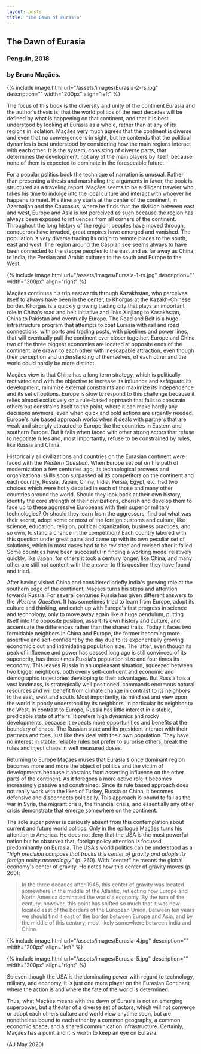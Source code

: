```yaml
---
layout: posts
title: "The Dawn of Eurasia"
---
```



## The Dawn of Eurasia
### Penguin, 2018

### by Bruno Maçães.

<!-- ----------------------------------------------------------------------------- -->
<!-- ----------------------------------------------------------------------------- -->

{% include image.html url="/assets/images/Eurasia-2-rs.jpg"
    description=""  width="200px"
    align="left" %}

The focus of this book is the diversity and  unity of the
continent Eurasia and the author's thesis is, that the world politics
of the next decades will be defined by what is happening on that
continent, and that it is best understood by looking at Eurasia as a whole,
rather than at any of its regions in isolation. Maçães very much agrees that
the continent is diverse and even that no convergence is in
sight, but he contends that the political dynamics is best understood
by considering how the main regions interact with each other. It is
the system, consisting of diverse parts, that determines the
development, not any of the main players by itself, because none of
them is expected to dominate in the foreseeable future.

For a popular politics book the technique of narration is
unusual. Rather than presenting a thesis and marshaling the
arguments in favor, the book is structured as a traveling report.
Maçães seems to be a diligent traveler who takes his time to indulge
into the local culture and interact with whoever he happens to
meet. His itinerary starts at the center of the continent, in
Azerbaijan and the Caucasus, where he finds that the division between
east and west, Europe and Asia is not perceived as such because the
region has always been exposed to influences from all corners of the
continent. Throughout the long history of the region, peoples have
moved through, conquerors have invaded, great empires have emerged
and vanished. The population is very diverse tracing its origin to
remote places to the south, east and west. The region around the
Caspian see seems always to have been connected to the steppe peoples
to the east and as far away as China, to India, the Persian and Arabic
cultures to the south and Europe to the West.

{% include image.html url="/assets/images/Eurasia-1-rs.jpg"
    description=""  width="300px" 
    align="right" %}

Maçães continues his trip
eastwards through Kazakhstan, who perceives itself to always have been
in the center, to Khorgas at the Kazakh-Chinese border. Khorgas is a
quickly growing trading city that plays an important role in China's
road and belt initiative and links Xinjiang to Kasakhstan, China to
Pakistan and eventually Europe. The Road and Belt is a huge
infrastructure program that attempts to coat Eurasia with rail and
road connections, with ports and trading posts, with pipelines and
power lines, that will eventually pull the continent ever closer
together. Europe and China two of the three biggest economies
are located at opposite ends of the continent, are drawn to each other
with inescapable attraction, even though their perception and
understanding of themselves, of each other and the world could hardly be
more distinct.

Maçães view is that China has a long term strategy, which is
politically motivated and with the objective to increase its influence
and safeguard its development, minimize external constraints and
maximize its independence and its set of options. Europe is slow to
respond to this challenge because it relies almost exclusively on a
rule-based approach that fails to constrain others but constrains
itself to the point, where it can make hardly any decisions anymore,
even when quick and bold actions are urgently needed. Europe's rule
based approach works when it deals with partners that are weak and
strongly attracted to Europe like the countries in Eastern and
southern Europe. But it fails when faced with other strong actors that
refuse to negotiate rules and, most importantly, refuse  to be
constrained by rules, like Russia and China.

Historically all civilizations and countries on the Eurasian continent
were faced with the *Western Question*. When Europe  set out on the
path of modernization a few centuries ago, its technological prowess
and organizational skills soon surpassed all its competitors on the
continent and each country, Russia, Japan, China, India, Persia, Egypt,
etc. had two choices which were hotly debated in each of those and
many other countries around the world. Should they look back at their
own history, identify the core strength of their civilizations,
cherish and develop them to face up to these aggressive Europeans with
their superior military technologies? Or should they learn from the
aggressors, find out what was their secret, adopt some or most of
the foreign customs and culture, like science, education, religion,
political organization, business practices, and so own, to stand a
chance in the competition? Each country labored with this question
under great pains and came up with its  own peculiar set of solutions, which
in most cases had to be revisited and revised after it failed. Some
countries have been successful in finding a working model relatively
quickly, like Japan, for others it took a century longer, like China,
and many other are still not content with the answer to this question
they have found and tried. 

After having visited China and considered briefly India's growing role
at the southern edge of the continent, Maçães turns his steps and
attention towards Russia. For several centuries Russia has
given different answers to the *Western
Question*. It has sometimes tried to learn from
Europe, adopt its culture and thinking, and catch up with Europe's
fast progress in science and technology, only to move away again like
a huge pendulum, putting itself into the opposite position, assert its own
history and culture, and accentuate the differences rather than the
shared traits. Today it faces two formidable neighbors in China and
Europe, the former becoming more assertive and self-confident by the
day due to its exponentially growing economic clout and intimidating
population size. The latter, even though its peak of influence and
power has passed long ago is still convinced of its 
superiority, has three times Russia's population size and four times
its economy. This leaves Russia in an unpleasant situation, squeezed
between two bigger neighbors, both overly self-confident and economic
and demographic trajectories developing to their advantages. But
Russia has a vast landmass, is strategically well positioned, commands
enormous natural resources and will benefit from climate change in
contrast to its neighbors to the east, west and south. Most importantly, its
mind set and view upon the world is poorly understood by its
neighbors, in particular its neighbor to the West. In contrast to
Europe, Russia has little interest in a stable, predicable state of
affairs. It prefers high dynamics and rocky developments, because it
expects more opportunities and benefits at the boundary of chaos. The
Russian state and its president interact with their partners and foes, just
like they deal with their own population. They have no interest in
stable, reliable rules but prefer to surprise others, break the rules
and inject chaos in well measured doses. 

Returning to Europe  Maçães muses that Eurasia's once dominant region
becomes more and more the object of politics and the victim of
developments because it abstains from asserting influence on the other
parts of the continent. As it foregoes a more active role it
becomes increasingly passive and constrained. Since its rule based
approach does not really work with the likes of Turkey, Russia or
China, it becomes defensive and disconnects politically. This approach
is bound to fail as the war in Syria, the migrant crisis, the
financial crisis, and essentially any other crisis demonstrate that
emerge somewhere on the continent.

The sole super power is curiously absent from this contemplation
about current and future world politics. Only in the epilogue  Maçães
turns his attention to America. He does not deny that the USA is the
most powerful nation but he observes that, foreign policy attention is focused
predominantly on Eurasia. The USA's world politics can be understood
as a *"high precision compass that tracks this center of gravity and
adopts its foreign policy accordingly"* (p. 260). With "center" he
means the global economy's center of gravity. He notes how this center
of gravity moves (p. 260):

> In the three decades after 1945, this center of gravity was located
>  somewhere in the middle of the Atlantic, reflecting how Europe and
>  North America dominated the world's economy. By the turn of the
>  century, however, this point has shifted so much that it was now
>  located east of the borders of the European Union. Between ten
>  years we should find it east of the border between Europe and Asia,
>  and by the middle of this century, most likely somewhere between
>  India and China.

{% include image.html url="/assets/images/Eurasia-4.jpg"
    description=""  width="200px"
    align="left" %}

{% include image.html url="/assets/images/Eurasia-5.jpg"
    description=""  width="200px"
    align="right" %}


So even though the USA is the dominating power with regard to
technology, military, and economy, it is just one more player on the
Eurasian Continent where the action is and where the fate of the world
is determined.

Thus, what  Maçães means with the dawn of Eurasia is not an emerging
superpower, but a theater of a diverse set of actors, which will not
converge or adopt each others culture and world view anytime soon, but
are nonetheless bound to each other by a common geography, a common
economic space, and a shared communication infrastructure. Certainly,
Maçães has a point and it is worth to keep an eye on Eurasia.

<!-- 
{% include image.html url="/assets/images/Eurasia-3-rs.jpg"
    description=""  width="200px"
    align="left" %}
-->

(AJ May 2020)

<br>
